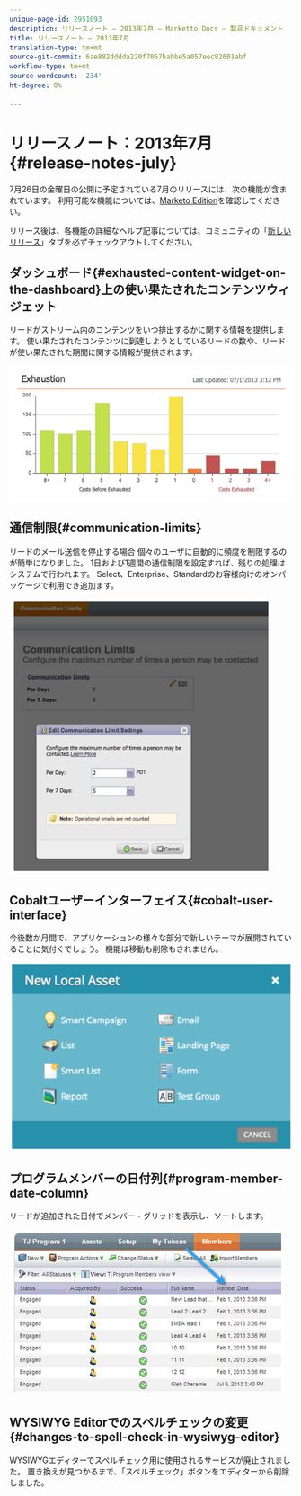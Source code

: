 ```yaml
---
unique-page-id: 2951093
description: リリースノート — 2013年7月 — Marketto Docs — 製品ドキュメント
title: リリースノート — 2013年7月
translation-type: tm+mt
source-git-commit: 6ae882dddda220f7067babbe5a057eec82601abf
workflow-type: tm+mt
source-wordcount: '234'
ht-degree: 0%

---
```



# リリースノート：2013年7月{#release-notes-july}

7月26日の金曜日の公開に予定されている7月のリリースには、次の機能が含まれています。  利用可能な機能については、[Marketo Edition](https://docs.marketo.com/display/docs/assets/pricing.php)を確認してください。

リリース後は、各機能の詳細なヘルプ記事については、コミュニティの「[新しいリリース](release-notes-december-2013.md)」タブを必ずチェックアウトしてください。

## ダッシュボード{#exhausted-content-widget-on-the-dashboard}上の使い果たされたコンテンツウィジェット

リードがストリーム内のコンテンツをいつ排出するかに関する情報を提供します。 使い果たされたコンテンツに到達しようとしているリードの数や、リードが使い果たされた期間に関する情報が提供されます。

![](assets/image2014-9-22-16-3a30-3a50.png)

## 通信制限{#communication-limits}

リードのメール送信を停止する場合 個々のユーザに自動的に頻度を制限するのが簡単になりました。 1日および1週間の通信制限を設定すれば、残りの処理はシステムで行われます。 Select、Enterprise、Standardのお客様向けのオンパッケージで利用でき追加ます。

![](assets/image2014-9-22-16-3a31-3a13.png)

## Cobaltユーザーインターフェイス{#cobalt-user-interface}

今後数か月間で、アプリケーションの様々な部分で新しいテーマが展開されていることに気付くでしょう。 機能は移動も削除もされません。

![](assets/image2014-9-22-16-3a31-3a42.png)

## プログラムメンバーの日付列{#program-member-date-column}

リードが追加された日付でメンバー・グリッドを表示し、ソートします。

![](assets/image2014-9-22-16-3a32-3a1.png)

## WYSIWYG Editorでのスペルチェックの変更{#changes-to-spell-check-in-wysiwyg-editor}

WYSIWYGエディターでスペルチェック用に使用されるサービスが廃止されました。 置き換えが見つかるまで、「スペルチェック」ボタンをエディターから削除しました。

